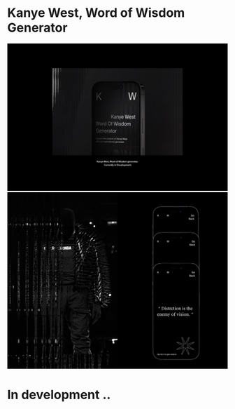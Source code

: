# Kanye West, Word of Wisdom Generator

<img src="/docs/assets/images/header.jpg" alt="Close – up van een mobiele telefoon omringd door duisternis met de tekst Kanye West, Word of Wisdom Generator op het scherm.">

<img src="/docs/assets/images/main.jpg" alt="Een afbeelding gesplitst in twee delen, met aan de linkerkant een afbeelding van Kanye West in het kostuum voor het muziek project Donda. Aan de rechterkant van de afbeelding is een mobiele telefoon te zien met het symbool van wijsheid. ">

# In development ..

<!-- Add a link to your live demo in Github Pages 🌐-->

<!-- ☝️ replace this description with a description of your own work -->

<!-- replace the code in the /docs folder with your own, so you can showcase your work with GitHub Pages 🌍 -->

<!-- Add a nice poster image here at the end of the week, showing off your shiny frontend 📸 -->

<!-- Maybe a table of contents here? 📚 -->

<!-- How about a section that describes how to install this project? 🤓 -->

<!-- ...but how does one use this project? What are its features 🤔 -->

<!-- What external data source is featured in your project and what are its properties 🌠 -->

<!-- Maybe a checklist of done stuff and stuff still on your wishlist? ✅ -->

<!-- How about a license here? 📜 (or is it a licence?) 🤷 -->
